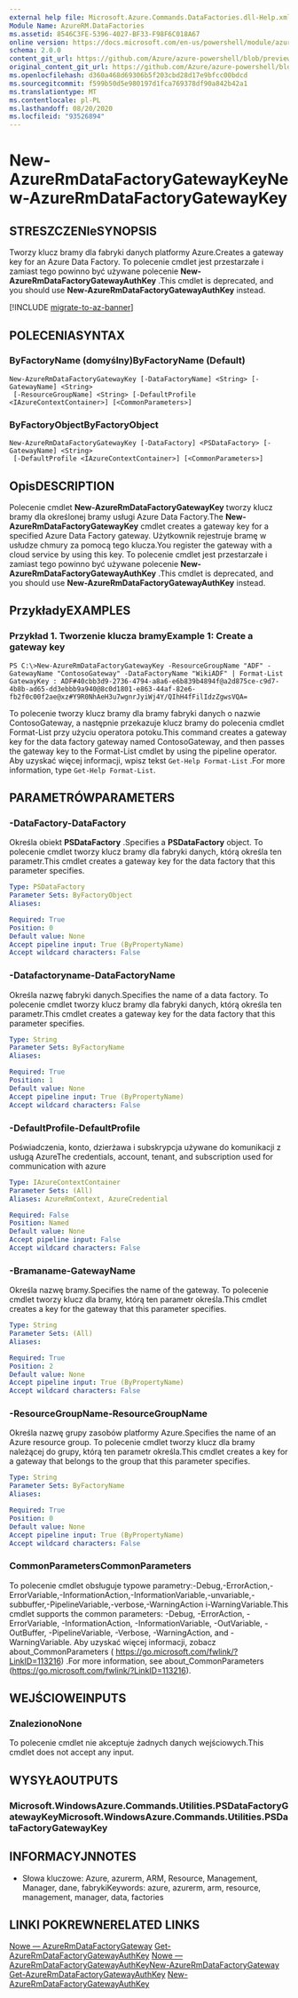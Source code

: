 ```yaml
---
external help file: Microsoft.Azure.Commands.DataFactories.dll-Help.xml
Module Name: AzureRM.DataFactories
ms.assetid: 8546C3FE-5396-4027-BF33-F98F6C018A67
online version: https://docs.microsoft.com/en-us/powershell/module/azurerm.datafactories/new-azurermdatafactorygatewaykey
schema: 2.0.0
content_git_url: https://github.com/Azure/azure-powershell/blob/preview/src/ResourceManager/DataFactories/Commands.DataFactories/help/New-AzureRmDataFactoryGatewayKey.md
original_content_git_url: https://github.com/Azure/azure-powershell/blob/preview/src/ResourceManager/DataFactories/Commands.DataFactories/help/New-AzureRmDataFactoryGatewayKey.md
ms.openlocfilehash: d360a468d69306b5f203cbd28d17e9bfcc00bdcd
ms.sourcegitcommit: f599b50d5e980197d1fca769378df90a842b42a1
ms.translationtype: MT
ms.contentlocale: pl-PL
ms.lasthandoff: 08/20/2020
ms.locfileid: "93526894"
---
```

# <span data-ttu-id="3fe74-101">New-AzureRmDataFactoryGatewayKey</span><span class="sxs-lookup"><span data-stu-id="3fe74-101">New-AzureRmDataFactoryGatewayKey</span></span>

## <span data-ttu-id="3fe74-102">STRESZCZENIe</span><span class="sxs-lookup"><span data-stu-id="3fe74-102">SYNOPSIS</span></span>
<span data-ttu-id="3fe74-103">Tworzy klucz bramy dla fabryki danych platformy Azure.</span><span class="sxs-lookup"><span data-stu-id="3fe74-103">Creates a gateway key for an Azure Data Factory.</span></span> <span data-ttu-id="3fe74-104">To polecenie cmdlet jest przestarzałe i zamiast tego powinno być używane polecenie **New-AzureRmDataFactoryGatewayAuthKey** .</span><span class="sxs-lookup"><span data-stu-id="3fe74-104">This cmdlet is deprecated, and you should use **New-AzureRmDataFactoryGatewayAuthKey** instead.</span></span>

[!INCLUDE [migrate-to-az-banner](../../includes/migrate-to-az-banner.md)]

## <span data-ttu-id="3fe74-105">POLECENIA</span><span class="sxs-lookup"><span data-stu-id="3fe74-105">SYNTAX</span></span>

### <span data-ttu-id="3fe74-106">ByFactoryName (domyślny)</span><span class="sxs-lookup"><span data-stu-id="3fe74-106">ByFactoryName (Default)</span></span>
```
New-AzureRmDataFactoryGatewayKey [-DataFactoryName] <String> [-GatewayName] <String>
 [-ResourceGroupName] <String> [-DefaultProfile <IAzureContextContainer>] [<CommonParameters>]
```

### <span data-ttu-id="3fe74-107">ByFactoryObject</span><span class="sxs-lookup"><span data-stu-id="3fe74-107">ByFactoryObject</span></span>
```
New-AzureRmDataFactoryGatewayKey [-DataFactory] <PSDataFactory> [-GatewayName] <String>
 [-DefaultProfile <IAzureContextContainer>] [<CommonParameters>]
```

## <span data-ttu-id="3fe74-108">Opis</span><span class="sxs-lookup"><span data-stu-id="3fe74-108">DESCRIPTION</span></span>
<span data-ttu-id="3fe74-109">Polecenie cmdlet **New-AzureRmDataFactoryGatewayKey** tworzy klucz bramy dla określonej bramy usługi Azure Data Factory.</span><span class="sxs-lookup"><span data-stu-id="3fe74-109">The **New-AzureRmDataFactoryGatewayKey** cmdlet creates a gateway key for a specified Azure Data Factory gateway.</span></span>
<span data-ttu-id="3fe74-110">Użytkownik rejestruje bramę w usłudze chmury za pomocą tego klucza.</span><span class="sxs-lookup"><span data-stu-id="3fe74-110">You register the gateway with a cloud service by using this key.</span></span> <span data-ttu-id="3fe74-111">To polecenie cmdlet jest przestarzałe i zamiast tego powinno być używane polecenie **New-AzureRmDataFactoryGatewayAuthKey** .</span><span class="sxs-lookup"><span data-stu-id="3fe74-111">This cmdlet is deprecated, and you should use **New-AzureRmDataFactoryGatewayAuthKey** instead.</span></span>

## <span data-ttu-id="3fe74-112">Przykłady</span><span class="sxs-lookup"><span data-stu-id="3fe74-112">EXAMPLES</span></span>

### <span data-ttu-id="3fe74-113">Przykład 1. Tworzenie klucza bramy</span><span class="sxs-lookup"><span data-stu-id="3fe74-113">Example 1: Create a gateway key</span></span>
```
PS C:\>New-AzureRmDataFactoryGatewayKey -ResourceGroupName "ADF" -GatewayName "ContosoGateway" -DataFactoryName "WikiADF" | Format-List
GatewayKey : ADF#40cbb3d9-2736-4794-a8a6-e6b839b4894f@a2d875ce-c9d7-4b8b-ad65-dd3ebbb9a940@8c0d1801-e863-44af-82e6-fb2f0c00f2ae@xz#Y9R0NhAeH3u7wgnrJyiWj4Y/QIhH4fFilIdzZgwsVQA=
```

<span data-ttu-id="3fe74-114">To polecenie tworzy klucz bramy dla bramy fabryki danych o nazwie ContosoGateway, a następnie przekazuje klucz bramy do polecenia cmdlet Format-List przy użyciu operatora potoku.</span><span class="sxs-lookup"><span data-stu-id="3fe74-114">This command creates a gateway key for the data factory gateway named ContosoGateway, and then passes the gateway key to the Format-List cmdlet by using the pipeline operator.</span></span>
<span data-ttu-id="3fe74-115">Aby uzyskać więcej informacji, wpisz tekst `Get-Help Format-List` .</span><span class="sxs-lookup"><span data-stu-id="3fe74-115">For more information, type `Get-Help Format-List`.</span></span>

## <span data-ttu-id="3fe74-116">PARAMETRÓW</span><span class="sxs-lookup"><span data-stu-id="3fe74-116">PARAMETERS</span></span>

### <span data-ttu-id="3fe74-117">-DataFactory</span><span class="sxs-lookup"><span data-stu-id="3fe74-117">-DataFactory</span></span>
<span data-ttu-id="3fe74-118">Określa obiekt **PSDataFactory** .</span><span class="sxs-lookup"><span data-stu-id="3fe74-118">Specifies a **PSDataFactory** object.</span></span>
<span data-ttu-id="3fe74-119">To polecenie cmdlet tworzy klucz bramy dla fabryki danych, którą określa ten parametr.</span><span class="sxs-lookup"><span data-stu-id="3fe74-119">This cmdlet creates a gateway key for the data factory that this parameter specifies.</span></span>

```yaml
Type: PSDataFactory
Parameter Sets: ByFactoryObject
Aliases: 

Required: True
Position: 0
Default value: None
Accept pipeline input: True (ByPropertyName)
Accept wildcard characters: False
```

### <span data-ttu-id="3fe74-120">-Datafactoryname</span><span class="sxs-lookup"><span data-stu-id="3fe74-120">-DataFactoryName</span></span>
<span data-ttu-id="3fe74-121">Określa nazwę fabryki danych.</span><span class="sxs-lookup"><span data-stu-id="3fe74-121">Specifies the name of a data factory.</span></span>
<span data-ttu-id="3fe74-122">To polecenie cmdlet tworzy klucz bramy dla fabryki danych, którą określa ten parametr.</span><span class="sxs-lookup"><span data-stu-id="3fe74-122">This cmdlet creates a gateway key for the data factory that this parameter specifies.</span></span>

```yaml
Type: String
Parameter Sets: ByFactoryName
Aliases: 

Required: True
Position: 1
Default value: None
Accept pipeline input: True (ByPropertyName)
Accept wildcard characters: False
```

### <span data-ttu-id="3fe74-123">-DefaultProfile</span><span class="sxs-lookup"><span data-stu-id="3fe74-123">-DefaultProfile</span></span>
<span data-ttu-id="3fe74-124">Poświadczenia, konto, dzierżawa i subskrypcja używane do komunikacji z usługą Azure</span><span class="sxs-lookup"><span data-stu-id="3fe74-124">The credentials, account, tenant, and subscription used for communication with azure</span></span>

```yaml
Type: IAzureContextContainer
Parameter Sets: (All)
Aliases: AzureRmContext, AzureCredential

Required: False
Position: Named
Default value: None
Accept pipeline input: False
Accept wildcard characters: False
```

### <span data-ttu-id="3fe74-125">-Bramaname</span><span class="sxs-lookup"><span data-stu-id="3fe74-125">-GatewayName</span></span>
<span data-ttu-id="3fe74-126">Określa nazwę bramy.</span><span class="sxs-lookup"><span data-stu-id="3fe74-126">Specifies the name of the gateway.</span></span>
<span data-ttu-id="3fe74-127">To polecenie cmdlet tworzy klucz dla bramy, którą ten parametr określa.</span><span class="sxs-lookup"><span data-stu-id="3fe74-127">This cmdlet creates a key for the gateway that this parameter specifies.</span></span>

```yaml
Type: String
Parameter Sets: (All)
Aliases: 

Required: True
Position: 2
Default value: None
Accept pipeline input: True (ByPropertyName)
Accept wildcard characters: False
```

### <span data-ttu-id="3fe74-128">-ResourceGroupName</span><span class="sxs-lookup"><span data-stu-id="3fe74-128">-ResourceGroupName</span></span>
<span data-ttu-id="3fe74-129">Określa nazwę grupy zasobów platformy Azure.</span><span class="sxs-lookup"><span data-stu-id="3fe74-129">Specifies the name of an Azure resource group.</span></span>
<span data-ttu-id="3fe74-130">To polecenie cmdlet tworzy klucz dla bramy należącej do grupy, którą ten parametr określa.</span><span class="sxs-lookup"><span data-stu-id="3fe74-130">This cmdlet creates a key for a gateway that belongs to the group that this parameter specifies.</span></span>

```yaml
Type: String
Parameter Sets: ByFactoryName
Aliases: 

Required: True
Position: 0
Default value: None
Accept pipeline input: True (ByPropertyName)
Accept wildcard characters: False
```

### <span data-ttu-id="3fe74-131">CommonParameters</span><span class="sxs-lookup"><span data-stu-id="3fe74-131">CommonParameters</span></span>
<span data-ttu-id="3fe74-132">To polecenie cmdlet obsługuje typowe parametry:-Debug,-ErrorAction,-ErrorVariable,-InformationAction,-InformationVariable,-unvariable,-subbuffer,-PipelineVariable,-verbose,-WarningAction i-WarningVariable.</span><span class="sxs-lookup"><span data-stu-id="3fe74-132">This cmdlet supports the common parameters: -Debug, -ErrorAction, -ErrorVariable, -InformationAction, -InformationVariable, -OutVariable, -OutBuffer, -PipelineVariable, -Verbose, -WarningAction, and -WarningVariable.</span></span> <span data-ttu-id="3fe74-133">Aby uzyskać więcej informacji, zobacz about_CommonParameters ( https://go.microsoft.com/fwlink/?LinkID=113216) .</span><span class="sxs-lookup"><span data-stu-id="3fe74-133">For more information, see about_CommonParameters (https://go.microsoft.com/fwlink/?LinkID=113216).</span></span>

## <span data-ttu-id="3fe74-134">WEJŚCIOWE</span><span class="sxs-lookup"><span data-stu-id="3fe74-134">INPUTS</span></span>

### <span data-ttu-id="3fe74-135">Znaleziono</span><span class="sxs-lookup"><span data-stu-id="3fe74-135">None</span></span>
<span data-ttu-id="3fe74-136">To polecenie cmdlet nie akceptuje żadnych danych wejściowych.</span><span class="sxs-lookup"><span data-stu-id="3fe74-136">This cmdlet does not accept any input.</span></span>

## <span data-ttu-id="3fe74-137">WYSYŁA</span><span class="sxs-lookup"><span data-stu-id="3fe74-137">OUTPUTS</span></span>

### <span data-ttu-id="3fe74-138">Microsoft.WindowsAzure.Commands.Utilities.PSDataFactoryGatewayKey</span><span class="sxs-lookup"><span data-stu-id="3fe74-138">Microsoft.WindowsAzure.Commands.Utilities.PSDataFactoryGatewayKey</span></span>

## <span data-ttu-id="3fe74-139">INFORMACYJN</span><span class="sxs-lookup"><span data-stu-id="3fe74-139">NOTES</span></span>
* <span data-ttu-id="3fe74-140">Słowa kluczowe: Azure, azurerm, ARM, Resource, Management, Manager, dane, fabryki</span><span class="sxs-lookup"><span data-stu-id="3fe74-140">Keywords: azure, azurerm, arm, resource, management, manager, data, factories</span></span>

## <span data-ttu-id="3fe74-141">LINKI POKREWNE</span><span class="sxs-lookup"><span data-stu-id="3fe74-141">RELATED LINKS</span></span>

<span data-ttu-id="3fe74-142">[Nowe — AzureRmDataFactoryGateway](./New-AzureRmDataFactoryGateway.md) 
 [Get-AzureRmDataFactoryGatewayAuthKey](./Get-AzureRmDataFactoryGatewayAuthKey.md) 
 [Nowe — AzureRmDataFactoryGatewayAuthKey](./New-AzureRmDataFactoryGatewayAuthKey.md)</span><span class="sxs-lookup"><span data-stu-id="3fe74-142">[New-AzureRmDataFactoryGateway](./New-AzureRmDataFactoryGateway.md)
[Get-AzureRmDataFactoryGatewayAuthKey](./Get-AzureRmDataFactoryGatewayAuthKey.md)
[New-AzureRmDataFactoryGatewayAuthKey](./New-AzureRmDataFactoryGatewayAuthKey.md)</span></span>



